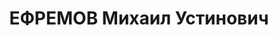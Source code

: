 ---
title: ЕФРЕМОВ Михаил Устинович
description: "Род. в 1898, Ульяновская обл., Ардатовский р-н, г. Мамадыш, русский,\
  \ член ВКП(б). Проживал: Иркутская обл., г. Усолье-Сибирское. Работал зам. директора\
  \ Усольского завода № 97 \n  Арестован 27.02.1937. Обв. по ст. ст. 58-1 \"а\", 58-8,\
  \ 58-9, 58-11 УК РСФСР. Приговор: ВК ВС СССР, 24.10.1937 – ВМН. Расстрелян 24.10.1937,\
  \ г.Иркутск. \n  Реабилитирован ВК ВС СССР 06.02.1958"
---